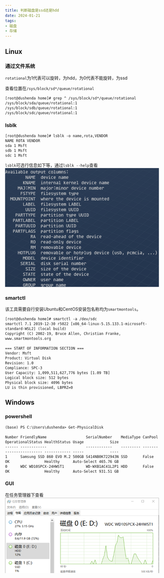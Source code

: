 ```yaml
---
title: 判断磁盘是ssd还是hdd
date: 2024-01-21
tags:
- 磁盘
- 存储
---
```

## Linux
### 通过文件系统
`rotational`为1代表可以旋转，为hdd，为0代表不能旋转，为ssd

查看位置在`/sys/block/sd*/queue/rotational`
```console
[root@dushenda home]# grep ^ /sys/block/sd*/queue/rotational  
/sys/block/sda/queue/rotational:1  
/sys/block/sdb/queue/rotational:1  
/sys/block/sdc/queue/rotational:1
```

### lsblk
```console
[root@dushenda home]# lsblk -o name,rota,VENDOR  
NAME ROTA VENDOR  
sda 1 Msft  
sdb 1 Msft  
sdc 1 Msft
```
`lsblk`可选行信息如下等，通过`lsblk --help`查看
![](判断磁盘是ssd还是hdd/判断磁盘是ssd还是hdd_20240121.png)

### smartctl
该工具需要自行安装Ubuntu和CentOS安装包名称均为`smartmontools`。
```console
[root@dushenda home]# smartctl -a /dev/sdc  
smartctl 7.1 2019-12-30 r5022 [x86_64-linux-5.15.133.1-microsoft-standard-WSL2] (local build)  
Copyright (C) 2002-19, Bruce Allen, Christian Franke, www.smartmontools.org  
  
=== START OF INFORMATION SECTION ===  
Vendor: Msft  
Product: Virtual Disk  
Revision: 1.0  
Compliance: SPC-3  
User Capacity: 1,099,511,627,776 bytes [1.09 TB]  
Logical block size: 512 bytes  
Physical block size: 4096 bytes  
LU is thin provisioned, LBPRZ=0
```

## Windows
### powershell
```console
(base) PS C:\Users\dushenda> Get-PhysicalDisk

Number FriendlyName                  SerialNumber    MediaType CanPool OperationalStatus HealthStatus Usage            Size
------ ------------                  ------------    --------- ------- ----------------- ------------ -----            ----
1      Samsung SSD 860 EVO M.2 500GB S414NB0K722943N SSD       False   OK                Healthy      Auto-Select 465.76 GB
0      WDC WD10SPCX-24HWST1          WD-WXB1AC41L2P1 HDD       False   OK                Healthy      Auto-Select 931.51 GB
```

### GUI
在任务管理器下查看
![](判断磁盘是ssd还是hdd/判断磁盘是ssd还是hdd_20240121%201.png)